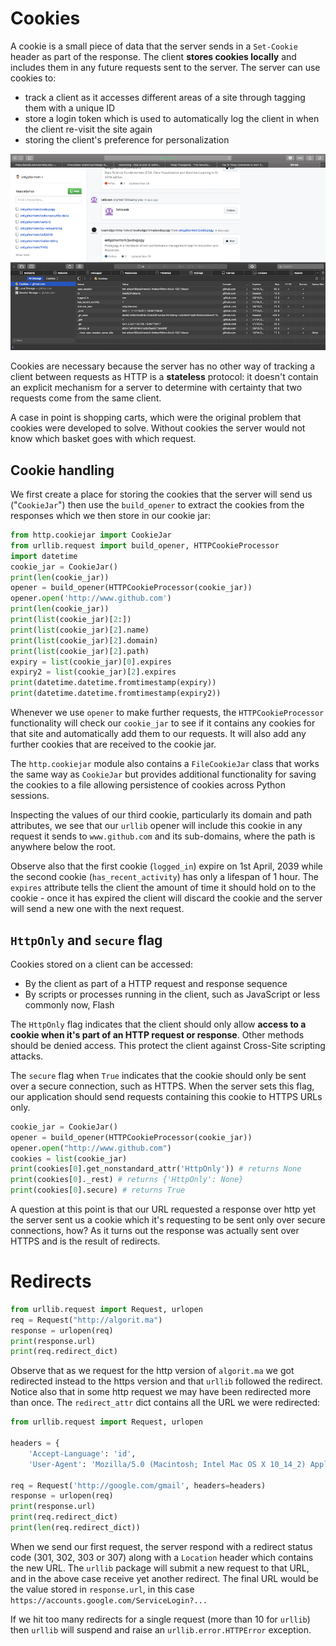 # Cookies
A cookie is a small piece of data that the server sends in a `Set-Cookie` header as part of the response. The client **stores cookies locally** and includes them in any future requests sent to the server. The server can use cookies to:
- track a client as it accesses different areas of a site through tagging them with a unique ID
- store a login token which is used to automatically log the client in when the client re-visit the site again  
- storing the client's preference for personalization

![](assets/cookies.png)

Cookies are necessary because the server has no other way of tracking a client between requests as HTTP is a **stateless** protocol: it doesn't contain an explicit mechanism for a server to determine with certainty that two requests come from the same client.

A case in point is shopping carts, which were the original problem that cookies were developed to solve. Without cookies the server would not know which basket goes with which request.

## Cookie handling
We first create a place for storing the cookies that the server will send us ("`CookieJar`") then use the `build_opener` to extract the cookies from the responses which we then store in our cookie jar:

```py {cmd="/anaconda3/envs/networking/bin/python"}
from http.cookiejar import CookieJar
from urllib.request import build_opener, HTTPCookieProcessor
import datetime
cookie_jar = CookieJar()
print(len(cookie_jar))
opener = build_opener(HTTPCookieProcessor(cookie_jar))
opener.open('http://www.github.com')
print(len(cookie_jar))
print(list(cookie_jar)[2:])
print(list(cookie_jar)[2].name)
print(list(cookie_jar)[2].domain)
print(list(cookie_jar)[2].path)
expiry = list(cookie_jar)[0].expires
expiry2 = list(cookie_jar)[2].expires
print(datetime.datetime.fromtimestamp(expiry))
print(datetime.datetime.fromtimestamp(expiry2))
```

Whenever we use `opener` to make further requests, the `HTTPCookieProcessor` functionality will check our `cookie_jar` to see if it contains any cookies for that site and automatically add them to our requests. It will also add any further cookies that are received to the cookie jar.

The `http.cookiejar` module also contains a `FileCookieJar` class that works the same way as `CookieJar` but provides additional functionality for saving the cookies to a file allowing persistence of cookies across Python sessions.

Inspecting the values of our third cookie, particularly its domain and path attributes, we see that our `urllib` opener will include this cookie in any request it sends to `www.github.com` and its sub-domains, where the path is anywhere below the root. 

Observe also that the first cookie (`logged_in`) expire on 1st April, 2039 while the second cookie (`has_recent_activity`) has only a lifespan of 1 hour. The `expires` attribute tells the client the amount of time it should hold on to the cookie - once it has expired the client will discard the cookie and the server will send a new one with the next request. 

## `HttpOnly` and `secure` flag
Cookies stored on a client can be accessed:
- By the client as part of a HTTP request and response sequence
- By scripts or processes running in the client, such as JavaScript or less commonly now, Flash

The `HttpOnly` flag indicates that the client should only allow **access to a cookie when it's part of an HTTP request or response**. Other methods should be denied access. This protect the client against Cross-Site scripting attacks.

The `secure` flag when `True` indicates that the cookie should only be sent over a secure connection, such as HTTPS. When the server sets this flag, our application should send requests containing this cookie to HTTPS URLs only. 

```py
cookie_jar = CookieJar()
opener = build_opener(HTTPCookieProcessor(cookie_jar))
opener.open("http://www.github.com")
cookies = list(cookie_jar)
print(cookies[0].get_nonstandard_attr('HttpOnly')) # returns None
print(cookies[0]._rest) # returns {'HttpOnly': None}
print(cookies[0].secure) # returns True
```

A question at this point is that our URL requested a response over http yet the server sent us a cookie which it's requesting to be sent only over secure connections, how? As it turns out the response was actually sent over HTTPS and is the result of redirects.

# Redirects
```py {cmd="/anaconda3/envs/networking/bin/python"}
from urllib.request import Request, urlopen
req = Request("http://algorit.ma")
response = urlopen(req)
print(response.url)
print(req.redirect_dict)
```

Observe that as we request for the http version of `algorit.ma` we got redirected instead to the https version and that `urllib` followed the redirect. Notice also that in some http request we may have been redirected more than once. The `redirect_attr` dict contains all the URL we were redirected: 

```py {cmd="/anaconda3/envs/networking/bin/python"}
from urllib.request import Request, urlopen

headers = {
    'Accept-Language': 'id', 
    'User-Agent': 'Mozilla/5.0 (Macintosh; Intel Mac OS X 10_14_2) AppleWebKit/605.1.15 (KHTML, like Gecko) Version/12.0.2 Safari/605.1.15'}

req = Request('http://google.com/gmail', headers=headers)
response = urlopen(req)
print(response.url)
print(req.redirect_dict)
print(len(req.redirect_dict))
```

When we send our first request, the server respond with a redirect status code (301, 302, 303 or 307) along with a `Location` header which contains the new URL. The `urllib` package will submit a new request to that URL, and in the above case receive yet another redirect. The final URL would be the value stored in `response.url`, in this case `https://accounts.google.com/ServiceLogin?...`

If we hit too many redirects for a single request (more than 10 for `urllib`) then `urllib` will suspend and raise an `urllib.error.HTTPError` exception.

